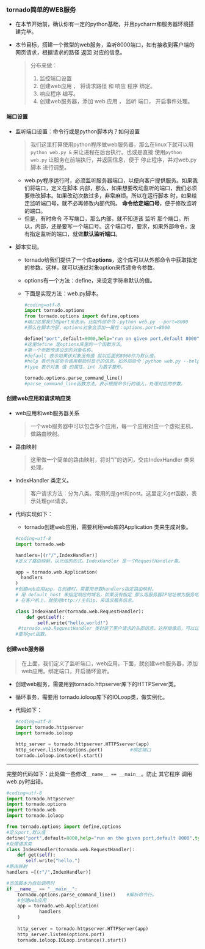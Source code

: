 ### tornado简单的WEB服务

* 在本节开始前，确认你有一定的python基础，并且pycharm和服务器环境搭建完毕。

* 本节目标，搭建一个微型的web服务，监听8000端口，如有接收到客户端的网页请求，根据请求的路径 返回 对应的信息。

  > 分布来做：
  >
  > 1. 监控端口设置
  > 2. 创建web应用 ， 将请求路径 和 响应 程序 绑定。
  > 3. 响应程序 编写。
  > 4. 创建web服务器，添加 web 应用 ， 监听 端口， 开启事件处理。

#### 端口设置

* 监听端口设置：命令行或是python脚本内？如何设置

  > 我们这里打算使用python程序做web服务器，那么在linux下就可以用`python web.py &` 来让进程在后台执行。也或是直接 使用`python web.py` 让服务在前端执行，并返回信息，便于 停止程序，并对web.py脚本 进行调整。

  * web.py程序运行时，必须监听服务器端口，以便向客户提供服务。如果我们将端口，定义在脚本 内部，那么，如果想要改动监听的端口，我们必须要修改脚本。如果改动次数过多，非常麻烦。所以在运行脚本 时，如果给定监听端口号，就不必再修改内部代码。 **命令给定端口号**，便于修改监听的端口。
  * 但是，有时命令 不写端口，那么内部，就不知道该 监听 那个端口。所以，内部，还是要写一个端口号。这个端口号，要求，如果外部命令，没有指定监听的端口，就做**默认监听端口**。 

* 脚本实现。

  * tornado给我们提供了一个库**options**，这个库可以从外部命令中获取指定的参数。这样，就可以通过对象option来传递命令参数。 

  * options有一个方法：define，来设定字符串默认的值。

  * 下面是实现方法：web.py脚本。

    ```python
    #coding=utf-8
    import tornado.options
    from tornado.options import define,options	
    #端口这里我们用port来表示。比如外部命令：python web.py --port=8000
    #那么在脚本内部，options对象会添加一属性：options.port=8000

    define("port",default=8000,help="run on given port,default 8000",type=int) 
    #这里define 是options库里的一个函数方法。
    #第一个参数传递设定的对象名称。
    #default 表示如果该对象没有值 就以后面的8000作为默认值。
    #help 表示外部命令调用帮助时显示的信息。如外部命令：python web.py --help
    #type 表示对象 值 的属性，int 为数字整形。

    tornado.options.parse_command_line()
    #parse_command_line函数方法，表示根据命令行的输入，处理对应的参数。
    ```

#### 创建web应用和请求响应类

* web应用和web服务器关系

  > 一个web服务器中可以包含多个应用，每一个应用对应一个虚拟主机，做路由映射。

* 路由映射

  > 这里做一个简单的路由映射，将对“/”的访问，交由IndexHandler 类来处理。

* IndexHandler 类定义。

  > 客户请求方法：分为八类。常用的是get和post。这里定义get函数，表示处理get请求。

* 代码实现如下：

  * tornado创建web应用，需要利用web库的Application 类来生成对象。

  ```python
  #coding=utf-8
  import tornado.web

  handlers=[(r"/",IndexHandler)]
  #定义了路由映射，以元组的形式。IndexHandler 是一个RequestHandler类。

  app = tornado.web.Application(
  	handlers
  )
  #创建web应用app，在创建时，需要用参数handlers指定路由映射。
  # 用 default_host 来指定响应的域名，如果没有指定 那么用服务器IP地址做为服务地址。
  # 在客户机上，就使用http://主机ip，来请求服务信息。

  class IndexHandler(tornado.web.RequestHandler):
      def get(self):
          self.write("hello,world!")
   #tornado.web.RequestHandler 类封装了客户请求的头部信息，这样继承后，可以让IndexHandler 类，得到请求信息，来响应客户请求。
  #重写get函数。
  ```

#### 创建web服务器

> 在上面，我们定义了监听端口，web应用。下面，就创建web服务器，添加web应用。绑定端口，开启循环监听。

* 创建web服务，需要用到tornado.httpserver库下的HTTPServer类。

* 循环事务，需要用 tornado.ioloop库下的IOLoop类，做实例化。

* 代码如下：

  ```python
  #coding=utf-8
  import tornado.httpserver
  import tornado.ioloop

  http_server = tornado.httpserver.HTTPSserver(app)
  http_server.listen(options.port)			#绑定端口
  tornado.ioloop.instace().start()
  ```



----------------------------------

完整的代码如下：此处做一些修改`__name__ == __main__`。防止 其它程序 调用 web.py时出错。

```python
#coding=utf-8
import tornado.httpserver
import tornado.options
import tornado.web
import tornado.ioloop

from tornado.options import define,options
#定义port,默认值
define("port",default=8000,help="run on the given port,default 8000",type=int)
#处理请求类
class IndexHandler(tornado.web.RequestHandler):
    def get(self):
       self.write("hello.")
#路由映射
handlers =[(r"/",IndexHandler)]

#当该脚本为自动调用时
if __name__ == "__main__":
    tornado.options.parse_command_line()	#解析命令行。
    #创建web应用
    app = tornado.web.Application(
            handlers
    )
    
    http_server = tornado.httpserver.HTTPServer(app)
    http_server.listen(options.port)
    tornado.ioloop.IOLoop.instance().start()
```


